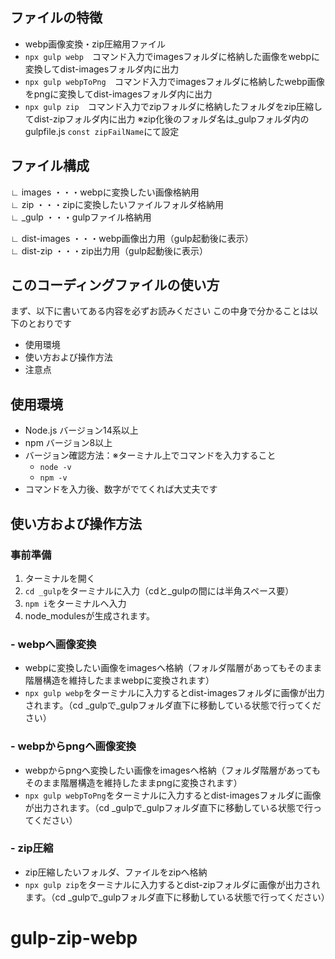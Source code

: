 ## ファイルの特徴
- webp画像変換・zip圧縮用ファイル
- `npx gulp webp`　コマンド入力でimagesフォルダに格納した画像をwebpに変換してdist-imagesフォルダ内に出力
- `npx gulp webpToPng`　コマンド入力でimagesフォルダに格納したwebp画像をpngに変換してdist-imagesフォルダ内に出力
- `npx gulp zip`　コマンド入力でzipフォルダに格納したフォルダをzip圧縮してdist-zipフォルダ内に出力 ※zip化後のフォルダ名は_gulpフォルダ内のgulpfile.js `const zipFailName`にて設定

## ファイル構成  
∟ images ・・・webpに変換したい画像格納用  
∟ zip ・・・zipに変換したいファイルフォルダ格納用  
∟ _gulp ・・・gulpファイル格納用      

∟ dist-images ・・・webp画像出力用（gulp起動後に表示）    
∟ dist-zip ・・・zip出力用（gulp起動後に表示）      


## このコーディングファイルの使い方
まず、以下に書いてある内容を必ずお読みください
この中身で分かることは以下のとおりです

- 使用環境
- 使い方および操作方法
- 注意点 

## 使用環境
- Node.js バージョン14系以上
- npm バージョン8以上
- バージョン確認方法：※ターミナル上でコマンドを入力すること
  - `node -v`
  - `npm -v`
- コマンドを入力後、数字がでてくれば大丈夫です

## 使い方および操作方法 
### 事前準備
1. ターミナルを開く
2. `cd _gulp`をターミナルに入力（cdと_gulpの間には半角スペース要）
3. `npm i`をターミナルへ入力
4. node_modulesが生成されます。
### - webpへ画像変換
- webpに変換したい画像をimagesへ格納（フォルダ階層があってもそのまま階層構造を維持したままwebpに変換されます）
- `npx gulp webp`をターミナルに入力するとdist-imagesフォルダに画像が出力されます。（cd _gulpで_gulpフォルダ直下に移動している状態で行ってください）
### - webpからpngへ画像変換
- webpからpngへ変換したい画像をimagesへ格納（フォルダ階層があってもそのまま階層構造を維持したままpngに変換されます）
- `npx gulp webpToPng`をターミナルに入力するとdist-imagesフォルダに画像が出力されます。（cd _gulpで_gulpフォルダ直下に移動している状態で行ってください）

### - zip圧縮
- zip圧縮したいフォルダ、ファイルをzipへ格納
- `npx gulp zip`をターミナルに入力するとdist-zipフォルダに画像が出力されます。（cd _gulpで_gulpフォルダ直下に移動している状態で行ってください）

# gulp-zip-webp
